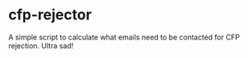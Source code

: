 cfp-rejector
============

A simple script to calculate what emails need to be contacted for CFP rejection. Ultra sad!
